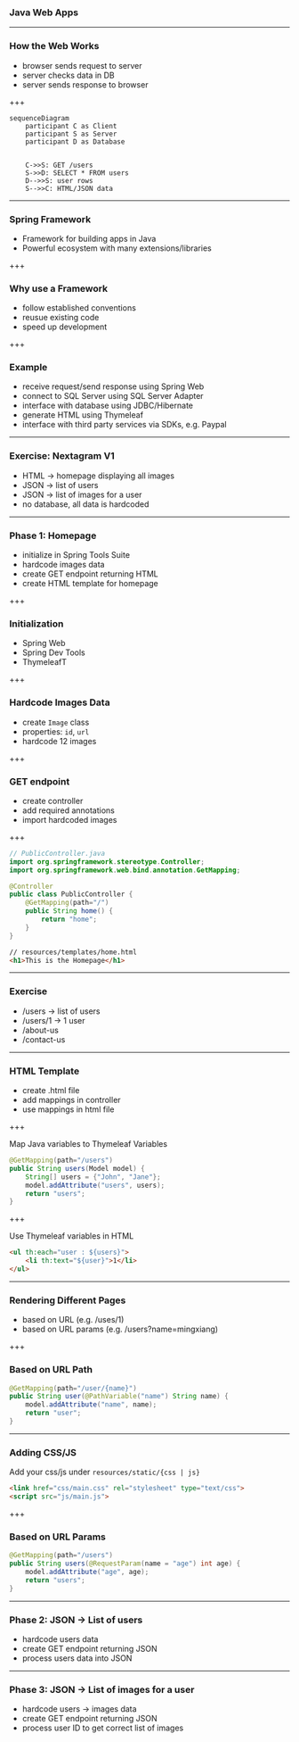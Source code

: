 ### Java Web Apps

---

### How the Web Works

- browser sends request to server
- server checks data in DB
- server sends response to browser

+++

```mermaid
sequenceDiagram
    participant C as Client
    participant S as Server
    participant D as Database


    C->>S: GET /users
    S->>D: SELECT * FROM users
    D-->>S: user rows
    S-->>C: HTML/JSON data
```

---

### Spring Framework

- Framework for building apps in Java
- Powerful ecosystem with many extensions/libraries

+++

### Why use a Framework

- follow established conventions
- reusue existing code
- speed up development

+++

### Example
- receive request/send response using Spring Web
- connect to SQL Server using SQL Server Adapter
- interface with database using JDBC/Hibernate
- generate HTML using Thymeleaf
- interface with third party services via SDKs, e.g. Paypal

---

### Exercise: Nextagram V1

- HTML -> homepage displaying all images
- JSON -> list of users
- JSON -> list of images for a user
- no database, all data is hardcoded

---

### Phase 1: Homepage

- initialize in Spring Tools Suite
- hardcode images data 
- create GET endpoint returning HTML
- create HTML template for homepage

+++

### Initialization

- Spring Web
- Spring Dev Tools
- ThymeleafT

+++

### Hardcode Images Data

- create `Image` class
- properties: `id`, `url`
- hardcode 12 images

+++

### GET endpoint

- create controller
- add required annotations
- import hardcoded images

+++

```java
// PublicController.java
import org.springframework.stereotype.Controller;
import org.springframework.web.bind.annotation.GetMapping;

@Controller
public class PublicController {
    @GetMapping(path="/")
    public String home() {
        return "home";
    }
}
```

```html
// resources/templates/home.html
<h1>This is the Homepage</h1>
```

---

### Exercise

- /users  -> list of users
- /users/1 -> 1 user
- /about-us
- /contact-us

---

### HTML Template

- create .html file
- add mappings in controller
- use mappings in html file

+++

Map Java variables to Thymeleaf Variables

```java
@GetMapping(path="/users")
public String users(Model model) {
    String[] users = {"John", "Jane"};
    model.addAttribute("users", users);
    return "users";
}
```

+++

Use Thymeleaf variables in HTML

```html
<ul th:each="user : ${users}">
    <li th:text="${user}">1</li>
</ul>
```

---

### Rendering Different Pages

- based on URL (e.g. /uses/1)
- based on URL params (e.g. /users?name=mingxiang)

+++

### Based on URL Path

```java
@GetMapping(path="/user/{name}")
public String user(@PathVariable("name") String name) {
    model.addAttribute("name", name);
    return "user";
}
```

---

### Adding CSS/JS

Add your css/js under `resources/static/{css | js}`

```html
<link href="css/main.css" rel="stylesheet" type="text/css">
<script src="js/main.js">
```


+++

### Based on URL Params

```java
@GetMapping(path="/users")
public String users(@RequestParam(name = "age") int age) {
    model.addAttribute("age", age);
    return "users";
}
```


---

### Phase 2: JSON -> List of users

- hardcode users data 
- create GET endpoint returning JSON
- process users data into JSON

---

### Phase 3: JSON -> List of images for a user

- hardcode users -> images data
- create GET endpoint returning JSON
- process user ID to get correct list of images
